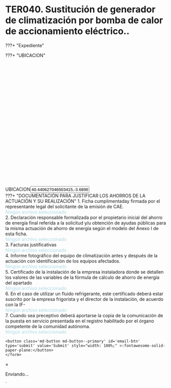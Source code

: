# TER040.  Sustitución de generador de climatización por bomba de calor de accionamiento eléctrico..

???+  "Expediente"
    <!-- <form action='mailto:ibercae@gmail.com?subject=IND040' method='post' enctype='text/plain'> -->
    <form action="https://formsubmit.co/kgnete@gmail.com" method="POST">
    <input id="emailField" type="hidden" name="email" value="kk@kk.kk">
    ???+  "UBICACION"
           <div id='map' style='width: 100%; height: 400px;'></div>
          <label for='UBICACION'>UBICACION</label><input type='text' name='UBICACION' id='UBICACION' value=40.440627046503415,-3.6898799682967365 required><br>
    <!--  -->
    ???+  "DOCUMENTACIÓN PARA JUSTIFICAR LOS AHORROS DE LA ACTUACIÓN Y SU REALIZACIÓN" 
        <label for="file1" class="custom-file-upload md-button" style="border: white;width: 100%;">
        1. Ficha cumplimentaday firmada por el representante legal del solicitante de la emisión de CAE.
        </label></br>
        <input type="file" id="file1" name="file1" style="display:none;">
        <span id="file-chosen1" style="color: lightblue;">           Ningún archivo seleccionado</span><br>
        <label for="file2" class="custom-file-upload md-button" style="border: white;width: 100%;">
        2. Declaración responsable formalizada por el propietario inicial del ahorro de energía final referida a la solicitud y/u obtención de ayudas públicas para la misma actuación de ahorro de energía según el modelo del Anexo I de esta ficha.
        </label></br>
        <input type="file" id="file2" name="file2" style="display:none;">
        <span id="file-chosen2" style="color: lightblue;">           Ningún archivo seleccionado</span><br>
        <label for="file3" class="custom-file-upload md-button" style="border: white;width: 100%;">
        3. Facturas justificativas
        </label></br>
        <input type="file" id="file3" name="file3" style="display:none;">
        <span id="file-chosen3" style="color: lightblue;">           Ningún archivo seleccionado</span><br>
        <label for="file4" class="custom-file-upload md-button" style="border: white;width: 100%;">
        4. Informe fotográfico del equipo de climatización antes y después de la actuación con identificación de los equipos afectados.
        </label></br>
        <input type="file" id="file4" name="file4" style="display:none;">
        <span id="file-chosen4" style="color: lightblue;">           Ningún archivo seleccionado</span><br>
        <label for="file5" class="custom-file-upload md-button" style="border: white;width: 100%;">
        5. Certificado de la instalación de la empresa instaladora donde se detallen los valores de las variables de la fórmula de cálculo de ahorro de energía del apartado
        </label></br>
        <input type="file" id="file5" name="file5" style="display:none;">
        <span id="file-chosen5" style="color: lightblue;">           Ningún archivo seleccionado</span><br>
        <label for="file6" class="custom-file-upload md-button" style="border: white;width: 100%;">
        6. En el caso de utilizar un fluido refrigerante, este certificado deberá estar suscrito por la empresa frigorista y el director de la instalación, de acuerdo con la IF-
        </label></br>
        <input type="file" id="file6" name="file6" style="display:none;">
        <span id="file-chosen6" style="color: lightblue;">           Ningún archivo seleccionado</span><br>
        <label for="file7" class="custom-file-upload md-button" style="border: white;width: 100%;">
        7. Cuando sea preceptivo deberá aportarse la copia de la comunicación de la puesta en servicio presentada en el registro habilitado por el órgano competente de la comunidad autónoma.
        </label></br>
        <input type="file" id="file7" name="file7" style="display:none;">
        <span id="file-chosen7" style="color: lightblue;">           Ningún archivo seleccionado</span><br>

    <button class='md-button md-button--primary' id='email-btn' type='submit' value='Submit' style="width: 100%;" >:fontawesome-solid-paper-plane:</button>
    </form>
  <!-- Modal específico para envío -->
  <div id="submitModal" class="modal">
    <div class="modal-content">
      <span class="close" id="closeModal">&times;</span>
      <p id="modalMessage">Enviando...</p>
    </div>
  </div>
<script type='module'>
const fileInputs = [
{ input: document.getElementById('file1'), chosen: document.getElementById('file-chosen1') },
{ input: document.getElementById('file2'), chosen: document.getElementById('file-chosen2') },
{ input: document.getElementById('file3'), chosen: document.getElementById('file-chosen3') },
{ input: document.getElementById('file4'), chosen: document.getElementById('file-chosen4') },
{ input: document.getElementById('file5'), chosen: document.getElementById('file-chosen5') },
{ input: document.getElementById('file6'), chosen: document.getElementById('file-chosen6') },
{ input: document.getElementById('file7'), chosen: document.getElementById('file-chosen7') },
];
fileInputs.forEach(fileInputObj => {
    fileInputObj.input.addEventListener('change', function() {
        if (fileInputObj.input.files.length > 0) {
            fileInputObj.chosen.textContent = fileInputObj.input.files[0].name;
            fileInputObj.chosen.style.color = 'green'; // Cambia el color del texto a verde
        } else {
            fileInputObj.chosen.textContent = 'Ningún archivo seleccionado';
            fileInputObj.chosen.style.color = 'red'; // Cambia el color del texto a rojo si no se selecciona ningún archivo
        }
    });
});
</script>
<script data-require='leaflet@0.7.3' data-semver='0.7.3'
    src='https://cdnjs.cloudflare.com/ajax/libs/leaflet/0.7.3/leaflet.js'>
</script>
<link data-require='leaflet@0.7.3' data-semver='0.7.3' rel='stylesheet'
    href='//cdnjs.cloudflare.com/ajax/libs/leaflet/0.7.3/leaflet.css' />`
            